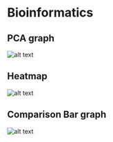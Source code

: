 # Bioinformatics

## PCA graph
![alt text](https://github.com/Jean-HOW/bioinfo-vis/blob/main/pca.png)

## Heatmap
![alt text](https://github.com/Jean-HOW/bioinfo-vis/blob/main/heatmap.png)

## Comparison Bar graph
![alt text](https://github.com/Jean-HOW/bioinfo-vis/blob/main/comparison_bar.png)
